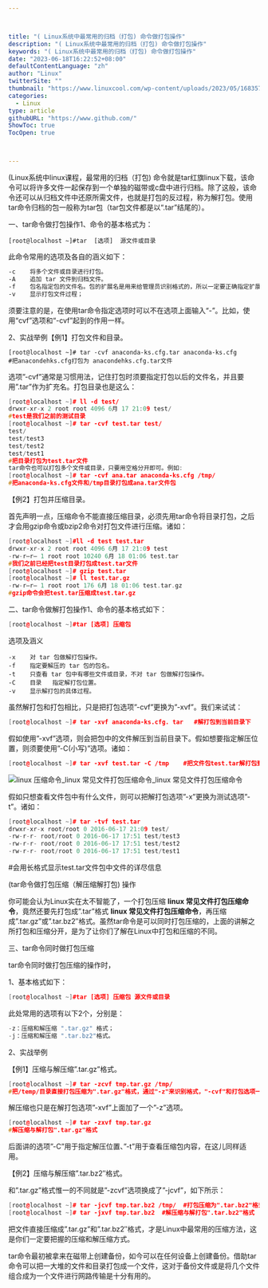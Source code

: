 ```yaml
---



title: "( Linux系统中最常用的归档（打包) 命令做打包操作"
description: "( Linux系统中最常用的归档（打包) 命令做打包操作"
keywords: "( Linux系统中最常用的归档（打包) 命令做打包操作"
date: "2023-06-18T16:22:52+08:00"
defaultContentLanguage: "zh"
author: "Linux"
twitterSite: ""
thumbnail: "https://www.linuxcool.com/wp-content/uploads/2023/05/1683579030227_1.png"
categories:
  - Linux
type: article
githubURL: "https://www.github.com/"
ShowToc: true
TocOpen: true



---
```


(Linux系统中linux课程，最常用的归档（打包) 命令就是tar红旗linux下载，该命令可以将许多文件一起保存到一个单独的磁带或c盘中进行归档。除了这般，该命令还可以从归档文件中还原所需文件，也就是打包的反过程，称为解打包。使用tar命令归档的包一般称为tar包（tar包文件都是以“.tar”结尾的）。

一、tar命令做打包操作1、命令的基本格式为：

```
[root@localhost ~]#tar  [选项]  源文件或目录
```

此命令常用的选项及各自的涵义如下：

```bash
-c    将多个文件或目录进行打包。
-A    追加 tar 文件到归档文件。
-f    包名指定包的文件名。包的扩展名是用来给管理员识别格式的，所以一定要正确指定扩展名；
-v    显示打包文件过程；
```

须要注意的是，在使用tar命令指定选项时可以不在选项上面输入“-”。比如，使用“cvf”选项和“-cvf”起到的作用一样。

2、实战举例【例1】打包文件和目录。

```
[root@localhost ~]# tar -cvf anaconda-ks.cfg.tar anaconda-ks.cfg
#把anacondehks.cfg打包为 anacondehks.cfg.tar文件
```

选项”-cvf”通常是习惯用法，记住打包时须要指定打包以后的文件名，并且要用”.tar”作为扩充名。打包目录也是这么：

```cpp
[root@localhost ~]# ll -d test/
drwxr-xr-x 2 root root 4096 6月 17 21:09 test/
#test是我们之前的测试目录
[root@localhost ~]# tar -cvf test.tar test/
test/
test/test3
test/test2
test/test1
#把目录打包为test.tar文件
tar命令也可以打包多个文件或目录，只要用空格分开即可。例如:
[root@localhost ~]# tar -cvf ana.tar anaconda-ks.cfg /tmp/
#把anaconda-ks.cfg文件和/tmp目录打包成ana.tar文件包
```

【例2】打包并压缩目录。

首先声明一点，压缩命令不能直接压缩目录，必须先用tar命令将目录打包，之后才会用gzip命令或bzip2命令对打包文件进行压缩。诸如：

```cpp
[root@localhost ~]#ll -d test test.tar
drwxr-xr-x 2 root root 4096 6月 17 21:09 test
-rw-r–r– 1 root root 10240 6月 18 01:06 test.tar
#我们之前已经把test目录打包成test.tar文件
[root@localhost ~]# gzip test.tar
[root@localhost ~]# ll test.tar.gz
-rw-r–r– 1 root root 176 6月 18 01:06 test.tar.gz
#gzip命令会把test.tar压缩成test.tar.gz
```

二、tar命令做解打包操作1、命令的基本格式如下：

```cpp
[root@localhost ~]#tar [选项] 压缩包
```

选项及涵义

```
-x    对 tar 包做解打包操作。
-f    指定要解压的 tar 包的包名。
-t    只查看 tar 包中有哪些文件或目录，不对 tar 包做解打包操作。
-C    目录   指定解打包位置。
-v    显示解打包的具体过程。
```

虽然解打包和打包相比，只是把打包选项”-cvf”更换为”-xvf”。我们来试试：

```cpp
[root@localhost ~]# tar -xvf anaconda-ks.cfg. tar   #解打包到当前目录下
```

假如使用”-xvf”选项，则会把包中的文件解压到当前目录下。假如想要指定解压位置，则须要使用”-C(小写)”选项。诸如：

```cpp
[root@localhost ~]# tar -xvf test.tar -C /tmp    #把文件包test.tar解打包到/tmp/目录下
```

![linux 压缩命令_linux 常见文件打包压缩命令_linux 常见文件打包压缩命令](https://www.linuxcool.com/wp-content/uploads/2023/05/1683579030227_1.png)

假如只想查看文件包中有什么文件，则可以把解打包选项”-x”更换为测试选项”-t”。诸如：

```cpp
[root@localhost ~]# tar -tvf test.tar
drwxr-xr-x root/root 0 2016-06-17 21:09 test/
-rw-r-r- root/root 0 2016-06-17 17:51 test/test3
-rw-r-r- root/root 0 2016-06-17 17:51 test/test2
-rw-r-r- root/root 0 2016-06-17 17:51 test/test1
```

#会用长格式显示test.tar文件包中文件的详尽信息

(tar命令做打包压缩（解压缩解打包) 操作

你可能会认为Linux实在太不智能了，一个打包压缩 **linux 常见文件打包压缩命令**，竟然还要先打包成”.tar”格式 **linux 常见文件打包压缩命令**，再压缩成”.tar.gz”或”.tar.bz2″格式。虽然tar命令是可以同时打包压缩的，上面的讲解之所打包和压缩分开，是为了让你们了解在Linux中打包和压缩的不同。

三、tar命令同时做打包压缩

tar命令同时做打包压缩的操作时，

1、基本格式如下：

```cpp
[root@localhost ~]#tar [选项] 压缩包 源文件或目录
```

此处常用的选项有以下2个，分别是：

```cpp
-z：压缩和解压缩 ".tar.gz" 格式；
-j：压缩和解压缩 ".tar.bz2"格式。
```

2、实战举例

【例1】压缩与解压缩”.tar.gz”格式。

```cpp
[root@localhost ~]# tar -zcvf tmp.tar.gz /tmp/
#把/temp/目录直接打包压缩为".tar.gz"格式，通过"-z"来识别格式，"-cvf"和打包选项一致
```

解压缩也只是在解打包选项”-xvf”上面加了一个”-z”选项。

```cpp
[root@localhost ~]# tar -zxvf tmp.tar.gz
#解压缩与解打包".tar.gz"格式
```

后面讲的选项”-C”用于指定解压位置、”-t”用于查看压缩包内容，在这儿同样适用。

【例2】压缩与解压缩”.tar.bz2″格式。

和”.tar.gz”格式惟一的不同就是”-zcvf”选项换成了”-jcvf”，如下所示：

```cpp
[root@localhost ~]# tar -jcvf tmp.tar.bz2 /tmp/  #打包压缩为".tar.bz2"格式，注意压缩包文件名
[root@localhost ~]# tar -jxvf tmp.tar.bz2  #解压缩与解打包".tar.bz2"格式
```

把文件直接压缩成”.tar.gz”和”.tar.bz2″格式，才是Linux中最常用的压缩方法，这是你们一定要把握的压缩和解压缩方式。

tar命令最初被拿来在磁带上创建备份，如今可以在任何设备上创建备份。借助tar命令可以把一大堆的文件和目录打包成一个文件，这对于备份文件或是将几个文件组合成为一个文件进行网路传输是十分有用的。